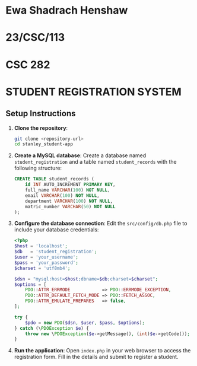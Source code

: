 # Ewa Shadrach Henshaw 
# 23/CSC/113
# CSC 282
# STUDENT REGISTRATION SYSTEM

## Setup Instructions

1. **Clone the repository**:
   ```bash
   git clone <repository-url>
   cd stanley_student-app
   ```

2. **Create a MySQL database**:
   Create a database named `student_registration` and a table named `student_records` with the following structure:
   ```sql
   CREATE TABLE student_records (
       id INT AUTO_INCREMENT PRIMARY KEY,
       full_name VARCHAR(100) NOT NULL,
       email VARCHAR(100) NOT NULL,
       department VARCHAR(100) NOT NULL,
       matric_number VARCHAR(50) NOT NULL
   );
   ```

3. **Configure the database connection**:
   Edit the `src/config/db.php` file to include your database credentials:
   ```php
   <?php
   $host = 'localhost';
   $db   = 'student_registration';
   $user = 'your_username';
   $pass = 'your_password';
   $charset = 'utf8mb4';

   $dsn = "mysql:host=$host;dbname=$db;charset=$charset";
   $options = [
       PDO::ATTR_ERRMODE            => PDO::ERRMODE_EXCEPTION,
       PDO::ATTR_DEFAULT_FETCH_MODE => PDO::FETCH_ASSOC,
       PDO::ATTR_EMULATE_PREPARES   => false,
   ];

   try {
       $pdo = new PDO($dsn, $user, $pass, $options);
   } catch (\PDOException $e) {
       throw new \PDOException($e->getMessage(), (int)$e->getCode());
   }
   ```

4. **Run the application**:
   Open `index.php` in your web browser to access the registration form. Fill in the details and submit to register a student.
   
